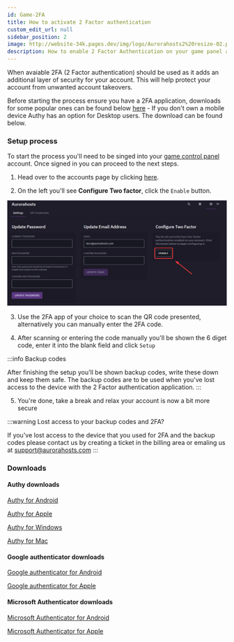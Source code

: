 ```yaml
---
id: Game-2FA
title: How to activate 2 Factor authentication
custom_edit_url: null
sidebar_position: 2
image: http://website-34k.pages.dev/img/logo/Aurorahosts2%20resize-02.png
description: How to enable 2 Factor Authentication on your game panel account
---
```


When avaiable 2FA (2 Factor authentication) should be used as it adds an additional layer of security for your account. This will help protect your account from unwanted account takeovers.

Before starting the process ensure you have a 2FA application, downloads for some popular ones can be found below [here](#downloads) - If you don't own a mobile device Authy has an option for Desktop users. The download can be found below.

### Setup process

To start the process you'll need to be singed into your [game control panel](https://gp.aurorahosts.com) account. Once signed in you can proceed to the next steps.

1. Head over to the accounts page by clicking [here](https://gp.aurorahosts.com/account).

2. On the left you'll see **Configure Two factor**, click the `Enable` button.

![2FA](../../images/Game_servers/Enable_2FA/1_2FA.png)

3. Use the 2FA app of your choice to scan the QR code presented, alternatively you can manually enter the 2FA code.

4. After scanning or entering the code manually you'll be shown the 6 diget code, enter it into the blank field and click `Setup`

:::info Backup codes

After finishing the setup you'll be shown backup codes, write these down and keep them safe. The backup codes are to be used when you've lost access to the device with the 2 Factor authentication application.
:::

5. You're done, take a break and relax your account is now a bit more secure

:::warning Lost access to your backup codes and 2FA?

If you've lost access to the device that you used for 2FA and the backup codes please contact us by creating a ticket in the billing area or emaling us at [support@aurorahosts.com](mailto:support@aurorahosts.com)
:::

### Downloads

#### Authy downloads

[Authy for Android](https://play.google.com/store/apps/details?id=com.authy.authy&hl=en_CA&gl=US)

[Authy for Apple](https://apps.apple.com/us/app/twilio-authy/id494168017)

[Authy for Windows](https://electron.authy.com/download?channel=stable&arch=x64&platform=win32&version=latest&product=authy)

[Authy for Mac](https://electron.authy.com/download?channel=stable&arch=x64&platform=darwin&version=latest&product=authy)

#### Google authenticator downloads
[Google authenticator for Android](https://play.google.com/store/apps/details?id=com.google.android.apps.authenticator2&hl=en_CA&gl=US)

[Google authenticator for Apple](https://apps.apple.com/ca/app/google-authenticator/id388497605)

#### Microsoft Authenticator downloads

[Microsoft Authenticator for Android](https://play.google.com/store/apps/details?id=com.azure.authenticator&hl=en_CA&gl=US)

[Microsoft Authenticator for Apple](https://apps.apple.com/ca/app/microsoft-authenticator/id983156458)
